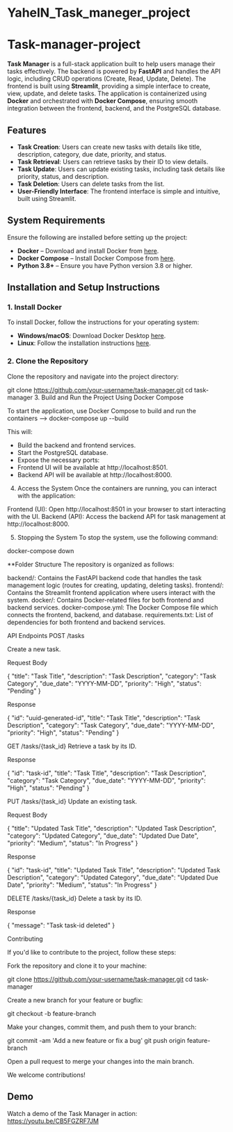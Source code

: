 # YahelN_Task_maneger_project
# Task-manager-project

**Task Manager** is a full-stack application built to help users manage their tasks effectively. 
The backend is powered by **FastAPI** and handles the API logic, including CRUD operations (Create, Read, Update, Delete). The frontend is built using **Streamlit**, providing a simple interface to create, view, update, and delete tasks. The application is containerized using **Docker** and orchestrated with **Docker Compose**, ensuring smooth integration between the frontend, backend, and the PostgreSQL database.

## Features
- **Task Creation**: Users can create new tasks with details like title, description, category, due date, priority, and status.
- **Task Retrieval**: Users can retrieve tasks by their ID to view details.
- **Task Update**: Users can update existing tasks, including task details like priority, status, and description.
- **Task Deletion**: Users can delete tasks from the list.
- **User-Friendly Interface**: The frontend interface is simple and intuitive, built using Streamlit.

## System Requirements
Ensure the following are installed before setting up the project:

- **Docker** – Download and install Docker from [here](https://www.docker.com/get-started).
- **Docker Compose** – Install Docker Compose from [here](https://docs.docker.com/compose/install/).
- **Python 3.8+** – Ensure you have Python version 3.8 or higher.

## Installation and Setup Instructions

### 1. Install Docker
To install Docker, follow the instructions for your operating system:
- **Windows/macOS**: Download Docker Desktop [here](https://www.docker.com/products/docker-desktop).
- **Linux**: Follow the installation instructions [here](https://docs.docker.com/engine/install/).

### 2. Clone the Repository
Clone the repository and navigate into the project directory:

git clone https://github.com/your-username/task-manager.git
cd task-manager
3. Build and Run the Project Using Docker Compose

To start the application, use Docker Compose to build and run the containers --> docker-compose up --build

This will:

- Build the backend and frontend services.
- Start the PostgreSQL database.
- Expose the necessary ports:
- Frontend UI will be available at http://localhost:8501.
- Backend API will be available at http://localhost:8000.

4. Access the System
Once the containers are running, you can interact with the application:

Frontend (UI): Open http://localhost:8501 in your browser to start interacting with the UI.
Backend (API): Access the backend API for task management at http://localhost:8000.

5. Stopping the System
To stop the system, use the following command:

docker-compose down


**Folder Structure
The repository is organized as follows:

backend/:  Contains the FastAPI backend code that handles the task management logic (routes for creating, updating, deleting tasks).
frontend/:  Contains the Streamlit frontend application where users interact with the system.
docker/:  Contains Docker-related files for both frontend and backend services.
docker-compose.yml: The Docker Compose file which connects the frontend, backend, and database.
requirements.txt: List of dependencies for both frontend and backend services.


API Endpoints
POST /tasks

Create a new task.

Request Body

{
  "title": "Task Title",
  "description": "Task Description",
  "category": "Task Category",
  "due_date": "YYYY-MM-DD",
  "priority": "High",
  "status": "Pending"
}

Response

{
  "id": "uuid-generated-id",
  "title": "Task Title",
  "description": "Task Description",
  "category": "Task Category",
  "due_date": "YYYY-MM-DD",
  "priority": "High",
  "status": "Pending"
}


GET /tasks/{task_id}
Retrieve a task by its ID.

Response

{
  "id": "task-id",
  "title": "Task Title",
  "description": "Task Description",
  "category": "Task Category",
  "due_date": "YYYY-MM-DD",
  "priority": "High",
  "status": "Pending"
}


PUT /tasks/{task_id}
Update an existing task.

Request Body

{
  "title": "Updated Task Title",
  "description": "Updated Task Description",
  "category": "Updated Category",
  "due_date": "Updated Due Date",
  "priority": "Medium",
  "status": "In Progress"
}

Response

{
  "id": "task-id",
  "title": "Updated Task Title",
  "description": "Updated Task Description",
  "category": "Updated Category",
  "due_date": "Updated Due Date",
  "priority": "Medium",
  "status": "In Progress"
}


DELETE /tasks/{task_id}
Delete a task by its ID.

Response

{
  "message": "Task task-id deleted"
}


Contributing

If you'd like to contribute to the project, follow these steps:

Fork the repository and clone it to your machine:

git clone https://github.com/your-username/task-manager.git
cd task-manager

Create a new branch for your feature or bugfix:

git checkout -b feature-branch

Make your changes, commit them, and push them to your branch:


git commit -am 'Add a new feature or fix a bug'
git push origin feature-branch

Open a pull request to merge your changes into the main branch.


We welcome contributions!

## Demo
Watch a demo of the Task Manager in action: https://youtu.be/CB5FGZRF7JM
